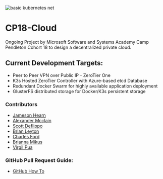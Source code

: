![basic kubernetes net](https://user-images.githubusercontent.com/8126042/113800342-a0044180-970b-11eb-9719-c54fed7b0e34.png)
# CP18-Cloud
Ongoing Project by Microsoft Software and Systems Academy Camp Pendleton Cohort 18 to design a decentralized private cloud.

## Current Development Targets:
- Peer to Peer VPN over Public IP - ZeroTier One
- K3s Hosted ZeroTier Controller with Azure-based etcd Database
- Redundant Docker Swarm for highly available application deployment
- GlusterFS distributed storage for Docker/K3s persistent storage


### Contributors

- [Jameson Hearn](https://www.linkedin.com/in/jameson-hearn/ "Jameson Hearn")
- [Alexander Mcclain](https://www.linkedin.com/in/alexander-mcclain/ "Alexander Mcclain")
- [Scott Deflippo](https://www.linkedin.com/in/scott-defillippo/ "Scott Deflippo")
- [Brian Leyton](https://www.linkedin.com/in/brian-leyton/ "Brian Leyton")
- [Charles Ford](https://www.linkedin.com/in/charlesford1/ "Charles Ford")
- [Brianna Mikus](https://www.linkedin.com/in/brianna-mikus/ "Brianna Mikus")
- [Virgil Pua](https://www.linkedin.com/in/virgil-pua/ "Virgil Pua")

### GitHub Pull Request Guide:
- [GitHub How To](https://opensource.com/article/19/7/create-pull-request-github)
